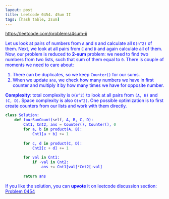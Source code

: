 ```yaml
---
layout: post
title: Leetcode 0454. 4Sum II
tags: [hash table, 2sum]
---
```


<a href="https://leetcode.com/problems/4sum-ii"> <font color = blue>https://leetcode.com/problems/4sum-ii

Let us look at pairs of numbers from `A` and `B` and calculate all `O(n^2)` of them. Next, we look at all pairs from `C` and `D` and again calculate all of them. Now, our problem is reduced to **2-sum** problem: we need to find two numbers from two lists, such that sum of them equal to `0`. There is couple of moments we need to care about:

1. There can be duplicates, so we keep `Counter()` for our sums.
2. When we update `ans`, we check how many numbers we have in first counter and multiply it by how many times we have for opposite number.

**Complexity**: total complexity is `O(n^2)` to look at all pairs from `(A, B)` and `(C, D)`. Space complexity is also `O(n^2)`. One possible optimization is to first create counters from our lists and work with them directly.

```python
class Solution:
    def fourSumCount(self, A, B, C, D):
        Cnt1, Cnt2, ans = Counter(), Counter(), 0
        for a, b in product(A, B):
            Cnt1[a + b] += 1
            
        for c, d in product(C, D):
            Cnt2[c + d] += 1
            
        for val in Cnt1:
            if -val in Cnt2:
                ans += Cnt1[val]*Cnt2[-val]
                
        return ans
```

If you like the solution, you can **upvote** it on leetcode discussion section:<a href="https://leetcode.com/problems/4sum-ii/discuss/975319/python-o(n2)-two-2-sum-explained"> <font color = blue>Problem 0454
